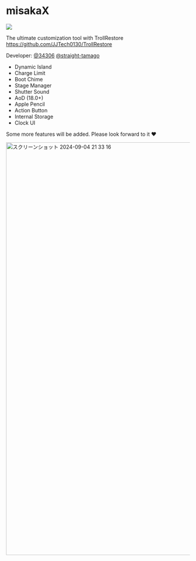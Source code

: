 # misakaX
<a href="https://github.com/straight-tamago/misakaX/releases"><img src="https://img.shields.io/github/downloads/straight-tamago/misakaX/total?color=d774d5" /></a>

The ultimate customization tool with TrollRestore  
https://github.com/JJTech0130/TrollRestore

Developer: [@34306](https://github.com/34306) [@straight-tamago](https://github.com/straight-tamago)

- Dynamic Island
- Charge Limit
- Boot Chime
- Stage Manager
- Shutter Sound
- AoD (18.0+)
- Apple Pencil
- Action Button
- Internal Storage
- Clock UI

Some more features will be added. Please look forward to it ❤️

<img width="1129" alt="スクリーンショット 2024-09-04 21 33 16" src="https://github.com/user-attachments/assets/c53f0242-a49a-4c55-93bc-b229d588eaf5">

